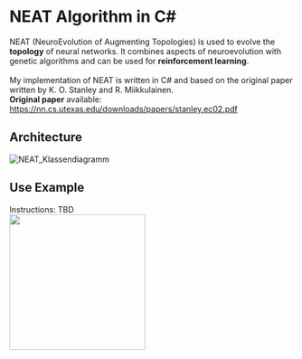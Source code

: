 # NEAT Algorithm in C#
NEAT (NeuroEvolution of Augmenting Topologies) is used to evolve the **topology** of neural networks. It combines aspects of neuroevolution with genetic algorithms and can be used for **reinforcement learning**.\
\
My implementation of NEAT is written in C# and based on the original paper written by K. O. Stanley and R. Miikkulainen.\
**Original paper** available: https://nn.cs.utexas.edu/downloads/papers/stanley.ec02.pdf

## Architecture
![NEAT_Klassendiagramm](https://user-images.githubusercontent.com/96650515/190096763-9927120e-7df5-4c39-af18-be2798c04362.png)

## Use Example
Instructions: TBD\
<img src="https://user-images.githubusercontent.com/96650515/190096870-d21bd459-6a99-4d5a-96cd-ad14541b2df4.png" width="240">
